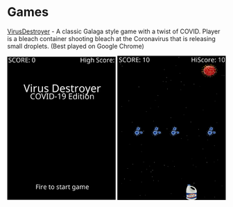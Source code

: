 # Games

[VirusDestroyer](http://austrotek.com/games/VirusDestroyer/VirusDestroyer.html) - A classic Galaga style game with a twist of COVID. Player is a bleach container shooting bleach at the Coronavirus that is releasing small droplets. (Best played on Google Chrome)

<img src="Screenshots/title.png" width=250>
<img src="Screenshots/one.png" width=250>


